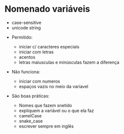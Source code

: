 # Nomenado variáveis

* case-sensitive
* unicode string

- Permitido: 
    * iniciar c/ caracteres especiais
    * iniciar com letras
    * acentos
    * letras maiusculas e minúsculas fazem a diferença

- Não funciona: 
    * iniciar com numeros
    * espaços vazis no meio da variavel

- São boas práticas: 
    * Nomes que fazem snetido
    * expliquem a variável ou o que ela faz 
    * camelCase
    * snake_case
    * escrever sempre em inglês
    